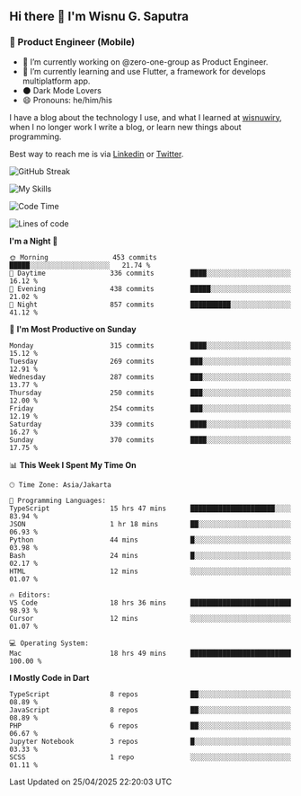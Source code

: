 ## Hi there 👋 I'm Wisnu G. Saputra

### :mobile_phone_off: Product Engineer (Mobile)

- 🔭 I’m currently working on @zero-one-group as Product Engineer.
- 🌱 I’m currently learning and use Flutter, a framework for develops multiplatform app.
- 🌑 Dark Mode Lovers
- 😄 Pronouns: he/him/his

I have a blog about the technology I use, and what I learned at [wisnuwiry](https://wisnuwiry.space/), when I no longer work I write a blog, or learn new things about programming.

Best way to reach me is via [Linkedin](https://www.linkedin.com/in/wisnu-saputra/) or [Twitter](https://twitter.com/wisnuwiry).

![GitHub Streak](https://streak-stats.demolab.com?user=wisnuwiry&theme=dark&hide_border=true)

![My Skills](https://skillicons.dev/icons?i=dart,flutter,kotlin,swift,go,js,css,neovim,git,linux&perline=5)

<!--START_SECTION:waka-->
![Code Time](http://img.shields.io/badge/Code%20Time-1%2C848%20hrs%2044%20mins-blue)

![Lines of code](https://img.shields.io/badge/From%20Hello%20World%20I%27ve%20Written-4.0%20million%20lines%20of%20code-blue)

**I'm a Night 🦉** 

```text
🌞 Morning                453 commits         █████░░░░░░░░░░░░░░░░░░░░   21.74 % 
🌆 Daytime                336 commits         ████░░░░░░░░░░░░░░░░░░░░░   16.12 % 
🌃 Evening                438 commits         █████░░░░░░░░░░░░░░░░░░░░   21.02 % 
🌙 Night                  857 commits         ██████████░░░░░░░░░░░░░░░   41.12 % 
```
📅 **I'm Most Productive on Sunday** 

```text
Monday                   315 commits         ████░░░░░░░░░░░░░░░░░░░░░   15.12 % 
Tuesday                  269 commits         ███░░░░░░░░░░░░░░░░░░░░░░   12.91 % 
Wednesday                287 commits         ███░░░░░░░░░░░░░░░░░░░░░░   13.77 % 
Thursday                 250 commits         ███░░░░░░░░░░░░░░░░░░░░░░   12.00 % 
Friday                   254 commits         ███░░░░░░░░░░░░░░░░░░░░░░   12.19 % 
Saturday                 339 commits         ████░░░░░░░░░░░░░░░░░░░░░   16.27 % 
Sunday                   370 commits         ████░░░░░░░░░░░░░░░░░░░░░   17.75 % 
```


📊 **This Week I Spent My Time On** 

```text
🕑︎ Time Zone: Asia/Jakarta

💬 Programming Languages: 
TypeScript               15 hrs 47 mins      █████████████████████░░░░   83.94 % 
JSON                     1 hr 18 mins        ██░░░░░░░░░░░░░░░░░░░░░░░   06.93 % 
Python                   44 mins             █░░░░░░░░░░░░░░░░░░░░░░░░   03.98 % 
Bash                     24 mins             █░░░░░░░░░░░░░░░░░░░░░░░░   02.17 % 
HTML                     12 mins             ░░░░░░░░░░░░░░░░░░░░░░░░░   01.07 % 

🔥 Editors: 
VS Code                  18 hrs 36 mins      █████████████████████████   98.93 % 
Cursor                   12 mins             ░░░░░░░░░░░░░░░░░░░░░░░░░   01.07 % 

💻 Operating System: 
Mac                      18 hrs 49 mins      █████████████████████████   100.00 % 
```

**I Mostly Code in Dart** 

```text
TypeScript               8 repos             ██░░░░░░░░░░░░░░░░░░░░░░░   08.89 % 
JavaScript               8 repos             ██░░░░░░░░░░░░░░░░░░░░░░░   08.89 % 
PHP                      6 repos             ██░░░░░░░░░░░░░░░░░░░░░░░   06.67 % 
Jupyter Notebook         3 repos             █░░░░░░░░░░░░░░░░░░░░░░░░   03.33 % 
SCSS                     1 repo              ░░░░░░░░░░░░░░░░░░░░░░░░░   01.11 % 
```




 Last Updated on 25/04/2025 22:20:03 UTC
<!--END_SECTION:waka-->
